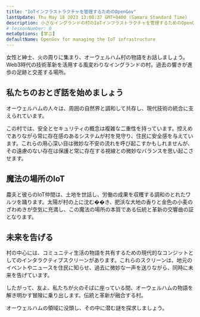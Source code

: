 ```yaml
---
title: "IoTインフラストラクチャを管理するためのOpenGov"
lastUpdate: Thu May 18 2023 13:08:37 GMT+0400 (Samara Standard Time)
description: 小さなイングランドの村のIoTインフラストラクチャを管理するためのOpenGovを使用したオープンな実験。
# lessonNumber: 0
metaOptions: [学ぶ]
defaultName: OpenGov for managing the IoT infrastructure
---
```


<LessonVideo :videos="[{src: 'https://crustipfs.info/ipfs/QmXBrymdTnMPDDxqjxFW6ciKayeCM9VaQVru895xtqjFQn', type: 'webm'}]" />

<RoboAcademyText fWeight="500">
女性と紳士、火の周りに集まり、オーウェルハム村の物語をお話しましょう。Web3時代の技術革新を活用する風変わりなイングランドの村。過去の響きが進歩の足跡と交差する場所。
</RoboAcademyText>

## 私たちのおとぎ話を始めましょう

オーウェルハムの人々は、周囲の自然界と調和して共存し、現代技術の統合に支えられています。

この村では、安全とセキュリティの概念は複雑な二重性を持っています。控えめでありながら常に存在感のあるシステムが村を見守り、住民に安全感を与えています。これらの用心深い目は微妙な不安の流れを呼び起こすかもしれませんが、その遠慮のない存在は保護と常に存在する視線との微妙なバランスを思い起こさせます。

## 魔法の場所のIoT

農夫と彼らのIoT仲間は、土地を世話し、労働の成果を収穫する調和のとれたワルツを踊ります。太陽が村の上に沈む��き、肥沃な大地の香りと金色の小麦のざわめきが空気に充満し、この魔法の場所の本質である伝統と革新の交響曲の証となります。

## 未来を告げる

村の中心には、コミュニティ生活の物語を共有するための現代的なコンジットとしてのインタラクティブスクリーンがあります。これらのスクリーンは、地元のイベントやニュースを住民に知らせ、過去に微妙な一声を送りながら、同時に未来を告げています。

<RoboAcademyText>
したがって、友よ、私たちが火のそばに座っている間、オーウェルハムの物語を解き明かす冒険に乗り出します。伝統と革新が融合する村。

オーウェルハムの領域に没頭し、その中に潜む謎を探求しましょう。
</RoboAcademyText>